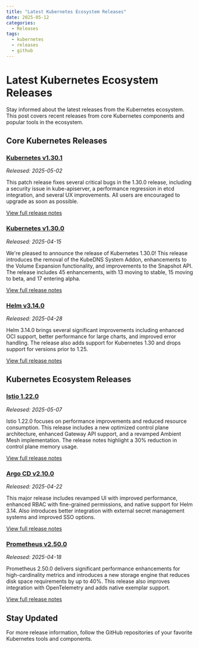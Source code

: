 ```yaml
---
title: "Latest Kubernetes Ecosystem Releases"
date: 2025-05-12
categories:
  - Releases
tags:
  - kubernetes
  - releases
  - github
---
```


# Latest Kubernetes Ecosystem Releases

Stay informed about the latest releases from the Kubernetes ecosystem. This post covers recent releases from core Kubernetes components and popular tools in the ecosystem.

## Core Kubernetes Releases

### [Kubernetes v1.30.1](https://github.com/kubernetes/kubernetes/releases/tag/v1.30.1)

*Released: 2025-05-02*

This patch release fixes several critical bugs in the 1.30.0 release, including a security issue in kube-apiserver, a performance regression in etcd integration, and several UX improvements. All users are encouraged to upgrade as soon as possible.

[View full release notes](https://github.com/kubernetes/kubernetes/releases/tag/v1.30.1)

### [Kubernetes v1.30.0](https://github.com/kubernetes/kubernetes/releases/tag/v1.30.0)

*Released: 2025-04-15*

We're pleased to announce the release of Kubernetes 1.30.0! This release introduces the removal of the KubeDNS System Addon, enhancements to the Volume Expansion functionality, and improvements to the Snapshot API. The release includes 45 enhancements, with 13 moving to stable, 15 moving to beta, and 17 entering alpha.

[View full release notes](https://github.com/kubernetes/kubernetes/releases/tag/v1.30.0)

### [Helm v3.14.0](https://github.com/helm/helm/releases/tag/v3.14.0)

*Released: 2025-04-28*

Helm 3.14.0 brings several significant improvements including enhanced OCI support, better performance for large charts, and improved error handling. The release also adds support for Kubernetes 1.30 and drops support for versions prior to 1.25.

[View full release notes](https://github.com/helm/helm/releases/tag/v3.14.0)

## Kubernetes Ecosystem Releases

### [Istio 1.22.0](https://github.com/istio/istio/releases/tag/1.22.0)

*Released: 2025-05-07*

Istio 1.22.0 focuses on performance improvements and reduced resource consumption. This release includes a new optimized control plane architecture, enhanced Gateway API support, and a revamped Ambient Mesh implementation. The release notes highlight a 30% reduction in control plane memory usage.

[View full release notes](https://github.com/istio/istio/releases/tag/1.22.0)

### [Argo CD v2.10.0](https://github.com/argoproj/argo-cd/releases/tag/v2.10.0)

*Released: 2025-04-22*

This major release includes revamped UI with improved performance, enhanced RBAC with fine-grained permissions, and native support for Helm 3.14. Also introduces better integration with external secret management systems and improved SSO options.

[View full release notes](https://github.com/argoproj/argo-cd/releases/tag/v2.10.0)

### [Prometheus v2.50.0](https://github.com/prometheus/prometheus/releases/tag/v2.50.0)

*Released: 2025-04-18*

Prometheus 2.50.0 delivers significant performance enhancements for high-cardinality metrics and introduces a new storage engine that reduces disk space requirements by up to 40%. This release also improves integration with OpenTelemetry and adds native exemplar support.

[View full release notes](https://github.com/prometheus/prometheus/releases/tag/v2.50.0)

## Stay Updated

For more release information, follow the GitHub repositories of your favorite Kubernetes tools and components.
